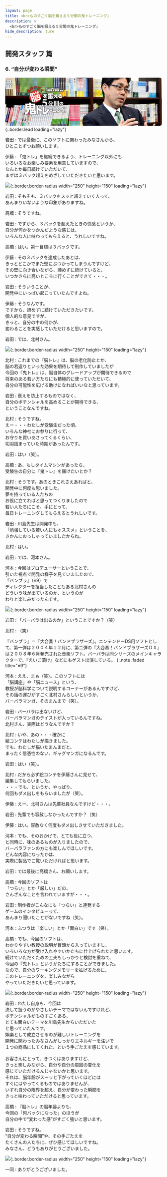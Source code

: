 ```yaml
---
layout: page
title: <br>ものすごく脳を鍛える５分間の鬼トレーニング』
description: >
  <br>ものすごく脳を鍛える５分間の鬼トレーニング』
hide_description: ture
---
```


## 開発スタッフ 篇

### 6. “自分が変わる瞬間”

![](/interviews/jp/3ds/asrj/vol1/img/mainvisual6.jpg){:.border.lead loading="lazy"}

岩田
: では最後に、このソフトに関わったみなさんから、<br>ひとことずつお願いします。

伊藤
: 「鬼トレ」を継続できるよう、トレーニング以外にも<br>いろいろなお楽しみ要素を用意していますので、<br>なんとか毎日続けていただいて、<br>まずは３バック超えをめざしていただきたいと思います。

![](/interviews/jp/3ds/asrj/vol1/img/photo17.jpg){:.border.border-radius width="250" height="150"  loading="lazy"}

岩田
: そもそも、３バックをスッと超えていく人って、<br>あんまりいないような印象がありますね。

高橋
: そうですね。

岩田
: ですから、３バックを超えたときの快感というか、<br>自分が何かをつかんだような感じは、<br>いろんな人に味わってもらえると、うれしいですね。

高橋
: はい。第一目標は３バックです。

伊藤
: その３バックを達成したあとは、<br>きっとどこかでまた壁にぶつかってしまうんですけど、<br>その壁に向き合いながら、諦めずに続けていると、<br>いつかさらに高いところに行くことができて・・・。

岩田
: そういうことが、<br>開発中にいっぱい起こっていたんですよね。

伊藤
: そうなんです。<br>ですから、諦めずに続けていただきたいです。<br>個人的な意見ですが、<br>きっと、自分の中の何かが、<br>変わることを実感していただけると思いますので。

岩田
: では、北村さん。

![](/interviews/jp/3ds/asrj/vol1/img/photo18.jpg){:.border.border-radius width="250" height="150"  loading="lazy"}

北村
: これまでの『脳トレ』は、脳の老化防止とか、<br>脳の若返りといった効果を期待して制作していましたが<br>今回の『鬼トレ』は、脳自体のグレードアップが期待できるので<br>将来のある若い方たちにも積極的に使っていただいて、<br>自分の可能性を広げる助けになればいいなと思っています。

岩田
: 衰えを防止するものではなく、<br>自分のポテンシャルを高めることが期待できる、<br>ということなんですね。

北村
: そうですね。<br>えー・・・わたしが受験生だった頃、<br>いろんな神社にお参りに行って、<br>お守りを買いあさってくるくらい、<br>切羽詰まっていた時期があったんです。

岩田
: はい（笑）。

高橋
: あ、もしタイムマシンがあったら、<br>受験生の自分に『鬼トレ』を届けたいとか？

北村
: そうです。あのときこれさえあればと、<br>開発中に何度も思いました。<br>夢を持っている人たちの<br>お役に立てればと思ってつくりましたので<br>若い人たちにこそ、手にとって、<br>毎日トレーニングしてもらえるとうれしいです。<br>

岩田
: 川島先生は開発中も、<br>「勉強している若い人にもオススメ」ということを、<br>さかんにおっしゃっていましたからね。

北村
: はい。

岩田
: では、河本さん。

河本
: 今回はプロデューサーということで、<br>引いた視点で開発の様子を見ていましたので、<br>『バンブラ』（※9）で<br>ディレクターを担当したこともある北村さんの<br>どういう味が出ているのか、というのが<br>わりと楽しみだったんです。

![](/interviews/jp/3ds/asrj/vol1/img/photo19.jpg){:.border.border-radius width="250" height="150"  loading="lazy"}

岩田
: 「バーバラは出るのか」ということですか？（笑）

北村
: （笑）

『バンブラ』＝『大合奏！バンドブラザーズ』。ニンテンドーDS用ソフトとして、第一弾は２００４年１２月に、第二弾の『大合奏！バンドブラザーズＤＸ』は２００８年６月発売された音楽ソフト。バーバラは同シリーズのメインキャラクターで、『えいご漬け』などにもゲスト出演している。
{:.note .faded title="※9"}

河本
: ええ、まぁ（笑）。このソフトには<br>「脳講座」や「脳ニュース」という、<br>教授が脳科学について説明するコーナーがあるんですけど、<br>その話の運びがすごく北村さんらしいというか、<br>バーバラマンガ、そのまんまで（笑）。

岩田
: バーバラは出ないけど、<br>バーバラマンガのテイストが入っているんですね。<br>北村さん、実際はどうなんですか？

北村
: いや、あの・・・確かに<br>絵コンテはわたしが描きました。<br>でも、わたしが描いたまんまだと、<br>まったく信憑性のない、ギャグマンガになるんです。

岩田
: はい（笑）。

北村
: だから必ず絵コンテを伊藤さんに見せて、<br>編集してもらいました。<br>・・・でも、というか、やっぱり、<br>何回もダメ出しをもらいましたが（笑）。

伊藤
: えー、北村さんは先輩社員なんですけど・・・。

岩田
: 先輩でも容赦しなかったんですか？（笑）

伊藤
: はい。容赦なく何度もダメ出しさせていただきました。

河本
: でも、そのおかげで、とても役に立つ、<br>と同時に、味のあるものが入りましたので、<br>バーバラファンの方にも楽しんでほしいです。<br>どんな内容になったかは、<br>実際に製品でご覧いただければと思います。

岩田
: では最後に高橋さん、お願いします。

高橋
: 今回のソフトは<br>「つらい」とか「厳しい」だの、<br>さんざんなことを言われていますが・・・。

岩田
: 制作者がこんなにも「つらい」と連発する<br>ゲームのインタビューって、<br>あんまり聞いたことがないですね（笑）。

河本
: ふつうは「楽しい」とか「面白い」です（笑）。

高橋
: でも、今回のソフトは、<br>わかりやすい教授の説明が冒頭から入っていますし、<br>いろいろな方が受け入れやすいかたちに仕上げられたと思います。<br>続けていただくための工夫もしっかりと検討を重ねて、<br>今回の『鬼トレ』というかたちにすることができました。<br>なので、自分のワーキングメモリーを拡げるために、<br>このトレーニングを、楽しみながら<br>やっていただきたいと思っています。

![](/interviews/jp/3ds/asrj/vol1/img/photo20.jpg){:.border.border-radius width="250" height="150"  loading="lazy"}

岩田
: わたし自身も、今回は<br>決して扱うのがやさしいテーマではないんですけれど、<br>ポテンシャルがものすごくある、<br>とても面白いテーマを川島先生からいただいた<br>と思っていたんです。<br>娯楽として成立させるのが難しいトレーニングを<br>開発に関わったみなさんがしっかりエネルギーを注いで<br>１つの商品にしてくれた、という手ごたえを感じています。<br><br>お客さんにとって、きつくはありますけど、<br>きっと楽しみながら、自分や自分の周囲の変化を<br>感じていただけるんじゃないかと思います。<br>それは、脳年齢がスーッと下がっていくほどには<br>すぐにはやってくるものではありませんが、<br>いずれ自分の限界を超え、自分が変わった瞬間を<br>きっと味わっていただけると思っています。

高橋
: 『脳トレ』の脳年齢よりも、<br>今回の「何バックになった」のほうが<br>自分の中で“変わった感”がすごく強いと思います。

岩田
: そうですね。<br>“自分が変わる瞬間”や、その手ごたえを<br>たくさんの人たちに、ぜひ感じてほしいですね。<br>みなさん、どうもありがとうございました。

![](/interviews/jp/3ds/asrj/vol1/img/photo21.jpg){:.border.border-radius width="250" height="150"  loading="lazy"}

一同
: ありがとうございました。
